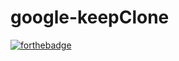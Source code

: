 # google-keepClone
[![forthebadge](https://forthebadge.com/images/badges/built-with-love.svg)](https://forthebadge.com)
